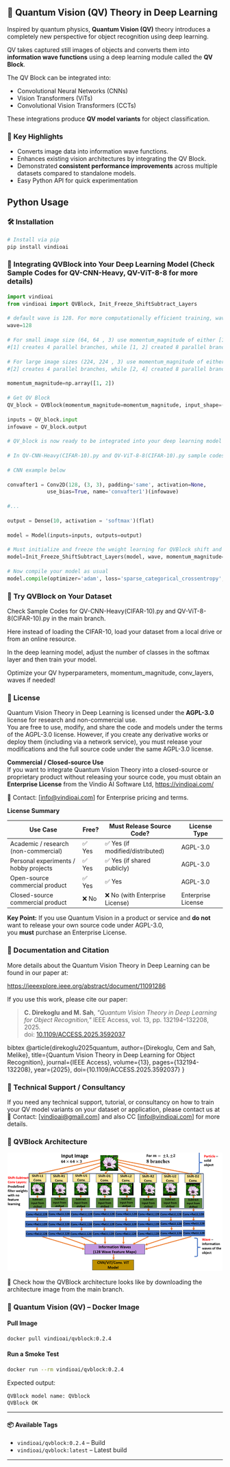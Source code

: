 ## 📖 Quantum Vision (QV) Theory in Deep Learning

Inspired by quantum physics, **Quantum Vision (QV)** theory introduces a completely new perspective for object recognition using deep learning.  

QV takes captured still images of objects and converts them into **information wave functions** using a deep learning module called the **QV Block**.  

The QV Block can be integrated into:
- Convolutional Neural Networks (CNNs)
- Vision Transformers (ViTs)
- Convolutional Vision Transformers (CCTs)

These integrations produce **QV model variants** for object classification.

### 🔬 Key Highlights
- Converts image data into information wave functions.
- Enhances existing vision architectures by integrating the QV Block.
- Demonstrated **consistent performance improvements** across multiple datasets compared to standalone models.
- Easy Python API for quick experimentation

## Python Usage

### 🛠️ Installation
```bash
# Install via pip 
pip install vindioai

```
### 🚀 Integrating QVBlock into Your Deep Learning Model (Check Sample Codes for QV-CNN-Heavy, QV-ViT-8-8 for more details)

```python
import vindioai
from vindioai import QVBlock, Init_Freeze_ShiftSubtract_Layers

# default wave is 128. For more computationally efficient training, wave values can be reduced to 64, 32, 16, 8
wave=128

# For small image size (64, 64 , 3) use momentum_magnitude of either [1] or [1, 2].
#[1] creates 4 parallel branches, while [1, 2] created 8 parallel branches

# For large image sizes (224, 224 , 3) use momentum_magnitude of either [2] or [2, 4]
#[2] creates 4 parallel branches, while [2, 4] created 8 parallel branches

momentum_magnitude=np.array([1, 2])

# Get QV Block
QV_block = QVBlock(momentum_magnitude=momentum_magnitude, input_shape=(64, 64, 3), conv_layers=3, waves=wave)

inputs = QV_block.input
infowave = QV_block.output

# QV_block is now ready to be integrated into your deep learning model

# In QV-CNN-Heavy(CIFAR-10).py and QV-ViT-8-8(CIFAR-10).py sample codes, you can see how QV INFORMATION WAVES can be feed to your deep learning model

# CNN example below

convafter1 = Conv2D(128, (3, 3), padding='same', activation=None,
             use_bias=True, name='convafter1')(infowave)

#...

output = Dense(10, activation = 'softmax')(flat)

model = Model(inputs=inputs, outputs=output)

# Must initialize and freeze the weight learning for QVBlock shift and subtract conv layers
model=Init_Freeze_ShiftSubtract_Layers(model, wave, momentum_magnitude=momentum_magnitude)

# Now compile your model as usual
model.compile(optimizer='adam', loss='sparse_categorical_crossentropy', metrics=['accuracy'])

```

### 🚀 Try QVBlock on Your Dataset 

Check Sample Codes for QV-CNN-Heavy(CIFAR-10).py and QV-ViT-8-8(CIFAR-10).py in the main branch.

Here instead of loading the CIFAR-10, load your dataset from a local drive or from an online resource.

In the deep learning model, adjust the number of classes in the softmax layer and then train your model.

Optimize your QV hyperparameters, momentum_magnitude, conv_layers, waves if needed! 


### 📜 License

Quantum Vision Theory in Deep Learning is licensed under the **AGPL-3.0** license for research and non-commercial use.  
You are free to use, modify, and share the code and models under the terms of the AGPL-3.0 license.
However, if you create any derivative works or deploy them (including via a network service), you must release your modifications and the full source code under the same AGPL-3.0 license.

**Commercial / Closed-source Use**  
If you want to integrate Quantum Vision Theory into a closed-source or proprietary product without releasing your source code, you must obtain an **Enterprise License** from the Vindio AI Software Ltd, https://vindioai.com/ 

📩 Contact: [info@vindioai.com] for Enterprise pricing and terms.

**License Summary**

| Use Case                                   | Free? | Must Release Source Code? | License Type           |
|--------------------------------------------|-------|---------------------------|------------------------|
| Academic / research (non-commercial)       | ✅ Yes | ✅ Yes (if modified/distributed) | AGPL-3.0               |
| Personal experiments / hobby projects      | ✅ Yes | ✅ Yes (if shared publicly) | AGPL-3.0               |
| Open-source commercial product             | ✅ Yes | ✅ Yes                     | AGPL-3.0               |
| Closed-source commercial product           | ❌ No  | ❌ No (with Enterprise License) | Enterprise License     |

**Key Point:** If you use Quantum Vision in a product or service and **do not** want to release your own source code under AGPL-3.0,  
you **must** purchase an Enterprise License.

### 📄 Documentation and Citation

More details about the Quantum Vision Theory in Deep Learning can be found in our paper at:

https://ieeexplore.ieee.org/abstract/document/11091286

If you use this work, please cite our paper:

> **C. Direkoglu and M. Sah**, *"Quantum Vision Theory in Deep Learning for Object Recognition,"* IEEE Access, vol. 13, pp. 132194–132208, 2025.  
> doi: [10.1109/ACCESS.2025.3592037](https://doi.org/10.1109/ACCESS.2025.3592037)

bibtex
@article{direkoglu2025quantum,
  author={Direkoglu, Cem and Sah, Melike},
  title={Quantum Vision Theory in Deep Learning for Object Recognition},
  journal={IEEE Access},
  volume={13},
  pages={132194-132208},
  year={2025},
  doi={10.1109/ACCESS.2025.3592037}
}


### 📄 Technical Support / Consultancy
If you need any technical support, tutorial, or consultancy on how to train your QV model variants on your dataset or application, please contact us at
📩 Contact: [vindioai@gmail.com] and also CC [info@vindioai.com] for more details.


### 🔬 QVBlock Architecture
![Alt text](QVBlock.png)


🔬 Check how the QVBlock architecture looks like by downloading the architecture image from the main branch.


### 📖 Quantum Vision (QV) – Docker Image

#### Pull Image
```bash
docker pull vindioai/qvblock:0.2.4
```

#### Run a Smoke Test
```bash
docker run --rm vindioai/qvblock:0.2.4
```

Expected output:
```
QVBlock model name: QVblock
QVBlock OK
```


---

#### 📦 Available Tags
- `vindioai/qvblock:0.2.4` –  Build  
- `vindioai/qvblock:latest` – Latest build   

---


